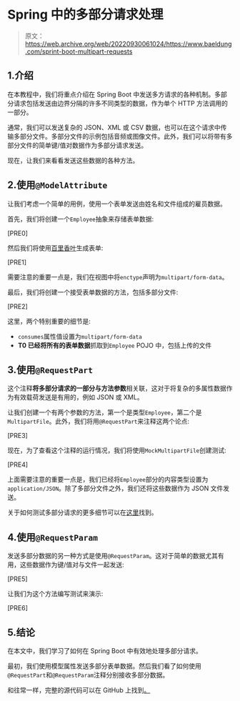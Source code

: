 # Spring 中的多部分请求处理

> 原文：<https://web.archive.org/web/20220930061024/https://www.baeldung.com/sprint-boot-multipart-requests>

## 1.介绍

在本教程中，我们将重点介绍在 Spring Boot 中发送多方请求的各种机制。多部分请求包括发送由边界分隔的许多不同类型的数据，作为单个 HTTP 方法调用的一部分。

通常，我们可以发送复杂的 JSON、XML 或 CSV 数据，也可以在这个请求中传输多部分文件。多部分文件的示例包括音频或图像文件。此外，我们可以将带有多部分文件的简单键/值对数据作为多部分请求发送。

现在，让我们来看看发送这些数据的各种方法。

## 2.使用`@ModelAttribute`

让我们考虑一个简单的用例，使用一个表单发送由姓名和文件组成的雇员数据。

首先，我们将创建一个`Employee`抽象来存储表单数据:

[PRE0]

然后我们将使用[百里香叶](/web/20221122060810/https://www.baeldung.com/thymeleaf-in-spring-mvc)生成表单:

[PRE1]

需要注意的重要一点是，我们在视图中将`enctype`声明为`multipart/form-data`。

最后，我们将创建一个接受表单数据的方法，包括多部分文件:

[PRE2]

这里，两个特别重要的细节是:

*   `consumes`属性值设置为`multipart/form-data`
*   **T0 已经将所有的表单数据**抓取到`Employee` POJO 中，包括上传的文件

## 3.使用`@RequestPart`

这个注释**将多部分请求的一部分与方法参数**相关联，这对于将复杂的多属性数据作为有效载荷发送是有用的，例如 JSON 或 XML。

让我们创建一个有两个参数的方法，第一个是类型`Employee`，第二个是`MultipartFile`。此外，我们将用`@RequestPart`来注释这两个论点:

[PRE3]

现在，为了查看这个注释的运行情况，我们将使用`MockMultipartFile`创建测试:

[PRE4]

上面需要注意的重要一点是，我们已经将`Employee`部分的内容类型设置为`application/JSON`。除了多部分文件之外，我们还将这些数据作为 JSON 文件发送。

关于如何测试多部分请求的更多细节可以在[这里](/web/20221122060810/https://www.baeldung.com/spring-multipart-post-request-test#testing-a-multipart-post-request)找到。

## 4.使用`@RequestParam`

发送多部分数据的另一种方式是使用`@RequestParam`。这对于简单的数据尤其有用，这些数据作为键/值对与文件一起发送:

[PRE5]

让我们为这个方法编写测试来演示:

[PRE6]

## 5.结论

在本文中，我们学习了如何在 Spring Boot 中有效地处理多部分请求。

最初，我们使用模型属性发送多部分表单数据。然后我们看了如何使用`@RequestPart`和`@RequestParam`注释分别接收多部分数据。

和往常一样，完整的源代码可以在 GitHub 上找到[。](https://web.archive.org/web/20221122060810/https://github.com/eugenp/tutorials/tree/master/spring-web-modules/spring-mvc-forms-thymeleaf)